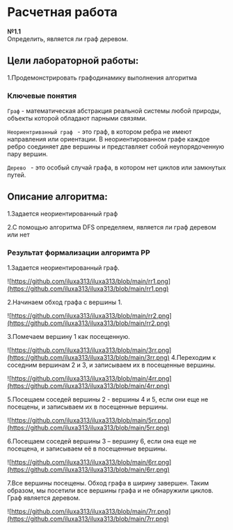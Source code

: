# Расчетная работа

**№1.1**  
Определить, является ли граф деревом.

## Цели лабораторной работы:

1.Продемонстрировать графодинамику выполнения алгоритма

### Ключевые понятия

`Граф` - математическая абстракция реальной системы любой природы, объекты которой обладают парными связями.

`Неориентриванный граф ` - это граф, в котором ребра не имеют направления или ориентации. В неориентированном графе каждое ребро соединяет две вершины и представляет собой неупорядоченную пару вершин.

`Дерево ` - это особый случай графа, в котором нет циклов или замкнутых путей.

## Описание алгоритма:

1.Задается неориентированный граф

2.С помощью алгоритма DFS определяем, является ли граф деревом или нет

### Результат формализации алгоримта РР

1.Задается неориентированный граф.

![https://github.com/iluxa313/iluxa313/blob/main/rr1.png](https://github.com/iluxa313/iluxa313/blob/main/rr1.png)

2.Начинаем обход графа с вершины 1.

![https://github.com/iluxa313/iluxa313/blob/main/rr2.png](https://github.com/iluxa313/iluxa313/blob/main/rr2.png)

3.Помечаем вершину 1 как посещенную.

![https://github.com/iluxa313/iluxa313/blob/main/3rr.png](https://github.com/iluxa313/iluxa313/blob/main/3rr.png)
4.Переходим к соседним вершинам 2 и 3, и записываем их в посещенные вершины.

![https://github.com/iluxa313/iluxa313/blob/main/4rr.png](https://github.com/iluxa313/iluxa313/blob/main/4rr.png)

5.Посещаем соседей вершины 2 - вершины 4 и 5, если они еще не посещены, и записываем их в посещенные вершины.

![https://github.com/iluxa313/iluxa313/blob/main/5rr.png](https://github.com/iluxa313/iluxa313/blob/main/5rr.png)

6.Посещаем соседей вершины 3 – вершину 6, если она еще не посещена, и записываем её в посещенные вершины.

![https://github.com/iluxa313/iluxa313/blob/main/6rr.png](https://github.com/iluxa313/iluxa313/blob/main/6rr.png)

7.Все вершины посещены. Обход графа в ширину завершен.
Таким образом, мы посетили все вершины графа и не обнаружили циклов. Граф является деревом.

![https://github.com/iluxa313/iluxa313/blob/main/7rr.png](https://github.com/iluxa313/iluxa313/blob/main/7rr.png)
